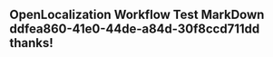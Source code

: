 <properties
ms.topic="hero-topic"
ms.test1="hero-topic"
ms.test2="test"/>

## OpenLocalization Workflow Test MarkDown ddfea860-41e0-44de-a84d-30f8ccd711dd thanks!
